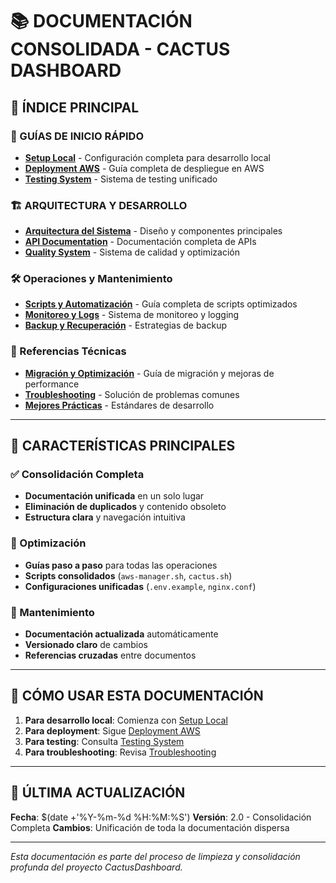 # 📚 DOCUMENTACIÓN CONSOLIDADA - CACTUS DASHBOARD

## 🎯 ÍNDICE PRINCIPAL

### 🚀 GUÍAS DE INICIO RÁPIDO
- [**Setup Local**](./setup-local.md) - Configuración completa para desarrollo local
- [**Deployment AWS**](./aws-deployment-and-configuration.md) - Guía completa de despliegue en AWS
- [**Testing System**](./testing-and-quality.md#testing-system) - Sistema de testing unificado

### 🏗️ ARQUITECTURA Y DESARROLLO
- [**Arquitectura del Sistema**](./architecture.md) - Diseño y componentes principales
- [**API Documentation**](./api-documentation.md) - Documentación completa de APIs
- [**Quality System**](./quality-system.md) - Sistema de calidad y optimización

### 🛠️ Operaciones y Mantenimiento
- **[Scripts y Automatización](scripts-and-automation.md)** - Guía completa de scripts optimizados
- **[Monitoreo y Logs](#monitoreo)** - Sistema de monitoreo y logging
- **[Backup y Recuperación](aws-deployment-and-configuration.md#backup)** - Estrategias de backup

### 📖 Referencias Técnicas
- **[Migración y Optimización](migration-and-optimization.md)** - Guía de migración y mejoras de performance
- **[Troubleshooting](#troubleshooting)** - Solución de problemas comunes
- **[Mejores Prácticas](#mejores-prácticas)** - Estándares de desarrollo

---

## 🌟 CARACTERÍSTICAS PRINCIPALES

### ✅ Consolidación Completa
- **Documentación unificada** en un solo lugar
- **Eliminación de duplicados** y contenido obsoleto
- **Estructura clara** y navegación intuitiva

### 🚀 Optimización
- **Guías paso a paso** para todas las operaciones
- **Scripts consolidados** (`aws-manager.sh`, `cactus.sh`)
- **Configuraciones unificadas** (`.env.example`, `nginx.conf`)

### 🔄 Mantenimiento
- **Documentación actualizada** automáticamente
- **Versionado claro** de cambios
- **Referencias cruzadas** entre documentos

---

## 📖 CÓMO USAR ESTA DOCUMENTACIÓN

1. **Para desarrollo local**: Comienza con [Setup Local](./setup-local.md)
2. **Para deployment**: Sigue [Deployment AWS](./deployment-aws.md)
3. **Para testing**: Consulta [Testing System](./testing-system.md)
4. **Para troubleshooting**: Revisa [Troubleshooting](./troubleshooting.md)

---

## 🔄 ÚLTIMA ACTUALIZACIÓN

**Fecha**: $(date +'%Y-%m-%d %H:%M:%S')
**Versión**: 2.0 - Consolidación Completa
**Cambios**: Unificación de toda la documentación dispersa

---

*Esta documentación es parte del proceso de limpieza y consolidación profunda del proyecto CactusDashboard.*